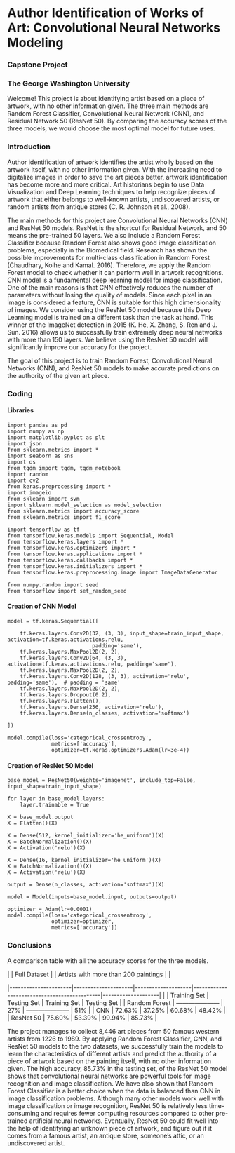 # Author Identification of Works of Art: Convolutional Neural Networks Modeling
### Capstone Project
### The George Washington University

Welcome! This project is about identifying artist based on a piece of artwork, with no other information given. The three main methods are Random Forest Classifier, Convolutional Neural Network (CNN), and Residual Network 50 (ResNet 50). By comparing the accuracy scores of the three models, we would choose the most optimal model for future uses.

### Introduction
Author identification of artwork identifies the artist wholly based on the artwork itself, with no other information given. With the increasing need to digitalize images in order to save the art pieces better, artwork identification has become more and more critical. Art historians begin to use Data Visualization and Deep Learning techniques to help recognize pieces of artwork that either belongs to well-known artists, undiscovered artists, or random artists from antique stores (C. R. Johnson et al., 2008). 

The main methods for this project are Convolutional Neural Networks (CNN) and ResNet 50 models. ResNet is the shortcut for Residual Network, and 50 means the pre-trained 50 layers. We also include a Random Forest Classifier because Random Forest also shows good image classification problems, especially in the Biomedical field. Research has shown the possible improvements for multi-class classification in Random Forest (Chaudhary, Kolhe and Kamal. 2016). Therefore, we apply the Random Forest model to check whether it can perform well in artwork recognitions. CNN model is a fundamental deep learning model for image classification. One of the main reasons is that CNN effectively reduces the number of parameters without losing the quality of models. Since each pixel in an image is considered a feature, CNN is suitable for this high dimensionality of images. We consider using the ResNet 50 model because this Deep Learning model is trained on a different task than the task at hand. This winner of the ImageNet detection in 2015 (K. He, X. Zhang, S. Ren and J. Sun. 2016) allows us to successfully train extremely deep neural networks with more than 150 layers. We believe using the ResNet 50 model will significantly improve our accuracy for the project.

The goal of this project is to train Random Forest, Convolutional Neural Networks (CNN), and ResNet 50 models to make accurate predictions on the authority of the given art piece. 

### Coding
#### Libraries
```
import pandas as pd
import numpy as np
import matplotlib.pyplot as plt
import json
from sklearn.metrics import *
import seaborn as sns
import os
from tqdm import tqdm, tqdm_notebook
import random
import cv2
from keras.preprocessing import *
import imageio
from sklearn import svm
import sklearn.model_selection as model_selection
from sklearn.metrics import accuracy_score
from sklearn.metrics import f1_score

import tensorflow as tf
from tensorflow.keras.models import Sequential, Model
from tensorflow.keras.layers import *
from tensorflow.keras.optimizers import *
from tensorflow.keras.applications import *
from tensorflow.keras.callbacks import *
from tensorflow.keras.initializers import *
from tensorflow.keras.preprocessing.image import ImageDataGenerator

from numpy.random import seed
from tensorflow import set_random_seed
```

#### Creation of CNN Model
```
model = tf.keras.Sequential([

    tf.keras.layers.Conv2D(32, (3, 3), input_shape=train_input_shape, activation=tf.keras.activations.relu,
                           padding='same'),
    tf.keras.layers.MaxPool2D(2, 2),
    tf.keras.layers.Conv2D(64, (3, 3), activation=tf.keras.activations.relu, padding='same'),
    tf.keras.layers.MaxPool2D(2, 2),
    tf.keras.layers.Conv2D(128, (3, 3), activation='relu', padding='same'),  # padding = 'same'
    tf.keras.layers.MaxPool2D(2, 2),
    tf.keras.layers.Dropout(0.2),
    tf.keras.layers.Flatten(),
    tf.keras.layers.Dense(256, activation='relu'),
    tf.keras.layers.Dense(n_classes, activation='softmax')

])

model.compile(loss='categorical_crossentropy',
              metrics=['accuracy'],
              optimizer=tf.keras.optimizers.Adam(lr=3e-4))
```
              
#### Creation of ResNet 50 Model
```
base_model = ResNet50(weights='imagenet', include_top=False, input_shape=train_input_shape)

for layer in base_model.layers:
    layer.trainable = True

X = base_model.output
X = Flatten()(X)

X = Dense(512, kernel_initializer='he_uniform')(X)
X = BatchNormalization()(X)
X = Activation('relu')(X)

X = Dense(16, kernel_initializer='he_uniform')(X)
X = BatchNormalization()(X)
X = Activation('relu')(X)

output = Dense(n_classes, activation='softmax')(X)

model = Model(inputs=base_model.input, outputs=output)

optimizer = Adam(lr=0.0001)
model.compile(loss='categorical_crossentropy',
              optimizer=optimizer,
              metrics=['accuracy'])
```
              
### Conclusions

A comparison table with all the accuracy scores for the three models.

|                      |     Full Dataset    |                    |     Artists with more than 200 paintings    |                    |

|----------------------|---------------------|--------------------|---------------------------------------------|--------------------|
|                      |     Training Set    |     Testing Set    |     Training Set                            |     Testing Set    |
|     Random Forest    |     ———————         |     27%            |     ———————                                 |     51%            |
|     CNN              |     72.63%          |     37.25%         |     60.68%                                  |     48.42%         |
|     ResNet 50        |     75.60%          |     53.39%         |     99.94%                                  |     85.73%         |

The project manages to collect 8,446 art pieces from 50 famous western artists from 1226 to 1989. By applying Random Forest Classifier, CNN, and ResNet 50 models to the two datasets, we successfully train the models to learn the characteristics of different artists and predict the authority of a piece of artwork based on the painting itself, with no other information given. The high accuracy, 85.73% in the testing set, of the ResNet 50 model shows that convolutional neural networks are powerful tools for image recognition and image classification. We have also shown that Random Forest Classifier is a better choice when the data is balanced than CNN in image classification problems. Although many other models work well with image classification or image recognition, ResNet 50 is relatively less time-consuming and requires fewer computing resources compared to other pre-trained artificial neural networks. Eventually, ResNet 50 could fit well into the help of identifying an unknown piece of artwork, and figure out if it comes from a famous artist, an antique store, someone’s attic, or an undiscovered artist. 

